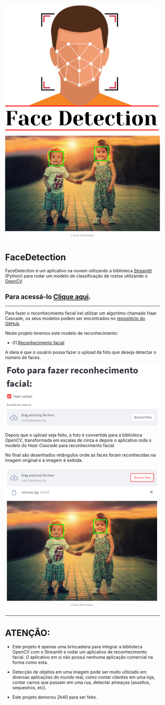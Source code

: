 ![alt text](FaceDetection.png)

![alt text](faces_rec2.png)


# FaceDetection

FaceDetection é um aplicativo na nuvem utilizando a biblioteca [Streamlit](https://streamlit.io/) (Python) para rodar um modelo de classificação de rostos utilizando o [OpenCV](https://opencv.org/). 

## Para acessá-lo [Clique aqui](https://share.streamlit.io/guihungaro/facedetection/main). 

----

Para fazer o reconhecimento facial irei utilizar um algoritmo chamado Haar Cascade, os seus modelos podem ser encontrados no [repositório do GitHub](https://github.com/opencv/opencv/tree/master/data/haarcascades).

Neste projeto teremos este modelo de reconhecimento:

  - 01.[Reconhecimento facial](https://github.com/opencv/opencv/blob/master/data/haarcascades/haarcascade_frontalface_default.xml)


A ideia é que o usuário possa fazer o upload da foto que deseja detectar o número de faces.

![alt text](upload.png)

Depois que o upload seja feito, a foto é convertida para a biblioteca *OpenCV*, transformada em escalas de cinza e depois o aplicativo roda o modelo do *Haar Cascade* para reconhecimento facial.

No final são desenhados retângulos onde as faces foram reconhecidas na imagem original e a imagem é exibida.

![alt text](faces_rec.png)

----

# ATENÇÃO:

* Este projeto é apenas uma brincadeira para integrar a biblioteca OpenCV com o Streamlit e rodar um aplicativo de reconhecimento facial. O aplicativo em si não possuí nenhuma aplicação comercial na forma como esta. 

* Detecção de objetos em uma imagem pode ser muito utilizado em diversas aplicações do mundo real, como contar clientes em uma loja, contar carros que passam em uma rua, detectar ameaças (assaltos, sequestros, etc).

* Este projeto demorou 2h40 para ser feito.
